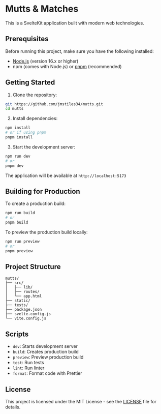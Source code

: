 # Mutts & Matches

This is a SvelteKit application built with modern web technologies.

## Prerequisites

Before running this project, make sure you have the following installed:
- [Node.js](https://nodejs.org/) (version 16.x or higher)
- npm (comes with Node.js) or [pnpm](https://pnpm.io/) (recommended)

## Getting Started

1. Clone the repository:
```bash
git https://github.com/jmstiles34/mutts.git
cd mutts
```

2. Install dependencies:
```bash
npm install
# or if using pnpm
pnpm install
```

3. Start the development server:
```bash
npm run dev
# or
pnpm dev
```

The application will be available at `http://localhost:5173`

## Building for Production

To create a production build:
```bash
npm run build
# or
pnpm build
```

To preview the production build locally:
```bash
npm run preview
# or
pnpm preview
```

## Project Structure

```
mutts/
├── src/
│   ├── lib/
│   ├── routes/
│   └── app.html
├── static/
├── tests/
├── package.json
├── svelte.config.js
└── vite.config.js
```

## Scripts

- `dev`: Starts development server
- `build`: Creates production build
- `preview`: Preview production build
- `test`: Run tests
- `lint`: Run linter
- `format`: Format code with Prettier

## License

This project is licensed under the MIT License - see the [LICENSE](LICENSE) file for details.
